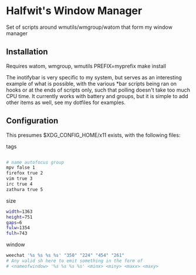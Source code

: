 # Halfwit's Window Manager
Set of scripts around wmutils/wmgroup/watom that form my window manager

## Installation
Requires watom, wmgroup, wmutils
PREFIX=myprefix make install

The inotifybar is very specific to my system, but serves as an interesting example of what is possible, with the various \*bar scripts being ran on hooks or at the ends of scripts only, such that polling doesn't take too much CPU time. 
It currently works with battery and groups, but it is simple to add other items as well, see my dotfiles for examples.

## Configuration
This presumes $XDG_CONFIG_HOME/x11 exists, with the following files: 

tags
```sh

# name autofocus group
mpv false 1
firefox true 2
vim true 3
irc true 4
zathura true 5
``` 

size 
```sh
width=1363
height=751
gaps=6
fulw=1354
fulh=743
```

window
```sh
weechat '%s %s %s %s' "350" "224" "454" "261"
# Any valid sh here to emit something in the form of
# <nameofwindow> '%s %s %s %s' <minx> <miny> <maxx> <maxy>
```
